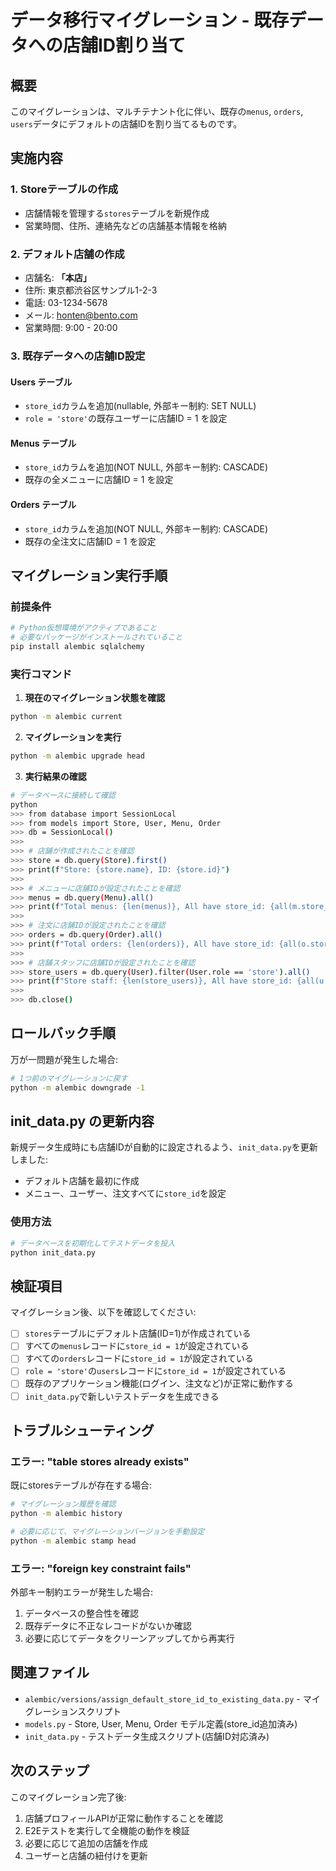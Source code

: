 # データ移行マイグレーション - 既存データへの店舗ID割り当て

## 概要

このマイグレーションは、マルチテナント化に伴い、既存の`menus`, `orders`, `users`データにデフォルトの店舗IDを割り当てるものです。

## 実施内容

### 1. Storeテーブルの作成
- 店舗情報を管理する`stores`テーブルを新規作成
- 営業時間、住所、連絡先などの店舗基本情報を格納

### 2. デフォルト店舗の作成
- 店舗名: **「本店」**
- 住所: 東京都渋谷区サンプル1-2-3
- 電話: 03-1234-5678
- メール: honten@bento.com
- 営業時間: 9:00 - 20:00

### 3. 既存データへの店舗ID設定

#### Users テーブル
- `store_id`カラムを追加(nullable, 外部キー制約: SET NULL)
- `role = 'store'`の既存ユーザーに店舗ID = 1 を設定

#### Menus テーブル
- `store_id`カラムを追加(NOT NULL, 外部キー制約: CASCADE)
- 既存の全メニューに店舗ID = 1 を設定

#### Orders テーブル
- `store_id`カラムを追加(NOT NULL, 外部キー制約: CASCADE)
- 既存の全注文に店舗ID = 1 を設定

## マイグレーション実行手順

### 前提条件
```bash
# Python仮想環境がアクティブであること
# 必要なパッケージがインストールされていること
pip install alembic sqlalchemy
```

### 実行コマンド

1. **現在のマイグレーション状態を確認**
```bash
python -m alembic current
```

2. **マイグレーションを実行**
```bash
python -m alembic upgrade head
```

3. **実行結果の確認**
```bash
# データベースに接続して確認
python
>>> from database import SessionLocal
>>> from models import Store, User, Menu, Order
>>> db = SessionLocal()
>>> 
>>> # 店舗が作成されたことを確認
>>> store = db.query(Store).first()
>>> print(f"Store: {store.name}, ID: {store.id}")
>>> 
>>> # メニューに店舗IDが設定されたことを確認
>>> menus = db.query(Menu).all()
>>> print(f"Total menus: {len(menus)}, All have store_id: {all(m.store_id for m in menus)}")
>>> 
>>> # 注文に店舗IDが設定されたことを確認
>>> orders = db.query(Order).all()
>>> print(f"Total orders: {len(orders)}, All have store_id: {all(o.store_id for o in orders)}")
>>> 
>>> # 店舗スタッフに店舗IDが設定されたことを確認
>>> store_users = db.query(User).filter(User.role == 'store').all()
>>> print(f"Store staff: {len(store_users)}, All have store_id: {all(u.store_id for u in store_users)}")
>>> 
>>> db.close()
```

## ロールバック手順

万が一問題が発生した場合:

```bash
# 1つ前のマイグレーションに戻す
python -m alembic downgrade -1
```

## init_data.py の更新内容

新規データ生成時にも店舗IDが自動的に設定されるよう、`init_data.py`を更新しました:

- デフォルト店舗を最初に作成
- メニュー、ユーザー、注文すべてに`store_id`を設定

### 使用方法

```bash
# データベースを初期化してテストデータを投入
python init_data.py
```

## 検証項目

マイグレーション後、以下を確認してください:

- [ ] `stores`テーブルにデフォルト店舗(ID=1)が作成されている
- [ ] すべての`menus`レコードに`store_id = 1`が設定されている
- [ ] すべての`orders`レコードに`store_id = 1`が設定されている
- [ ] `role = 'store'`の`users`レコードに`store_id = 1`が設定されている
- [ ] 既存のアプリケーション機能(ログイン、注文など)が正常に動作する
- [ ] `init_data.py`で新しいテストデータを生成できる

## トラブルシューティング

### エラー: "table stores already exists"

既にstoresテーブルが存在する場合:

```bash
# マイグレーション履歴を確認
python -m alembic history

# 必要に応じて、マイグレーションバージョンを手動設定
python -m alembic stamp head
```

### エラー: "foreign key constraint fails"

外部キー制約エラーが発生した場合:

1. データベースの整合性を確認
2. 既存データに不正なレコードがないか確認
3. 必要に応じてデータをクリーンアップしてから再実行

## 関連ファイル

- `alembic/versions/assign_default_store_id_to_existing_data.py` - マイグレーションスクリプト
- `models.py` - Store, User, Menu, Order モデル定義(store_id追加済み)
- `init_data.py` - テストデータ生成スクリプト(店舗ID対応済み)

## 次のステップ

このマイグレーション完了後:

1. 店舗プロフィールAPIが正常に動作することを確認
2. E2Eテストを実行して全機能の動作を検証
3. 必要に応じて追加の店舗を作成
4. ユーザーと店舗の紐付けを更新
